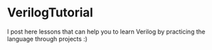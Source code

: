 # VerilogTutorial
I post here lessons that can help you to learn Verilog by practicing the language through projects :)

